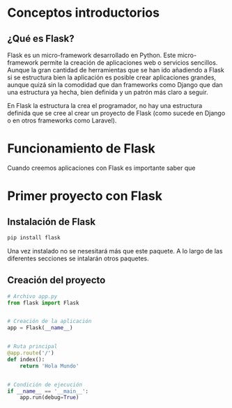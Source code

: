 # **Conceptos introductorios**

## **¿Qué es Flask?**

Flask es un micro-framework desarrollado en Python. Este micro-framework permite la creación de aplicaciones web o servicios sencillos. Aunque la gran cantidad de herramientas que se han ido añadiendo a Flask si se estructura bien la aplicación es posible crear aplicaciones grandes, aunque quizá sin la comodidad que dan frameworks como Django que dan una estructura ya hecha, bien definida y un patrón más claro a seguir.

En Flask la estructura la crea el programador, no hay una estructura definida que se cree al crear un proyecto de Flask (como sucede en Django o en otros frameworks como Laravel). 

# **Funcionamiento de Flask**

Cuando creemos aplicaciones con Flask es importante saber que 

# **Primer proyecto con Flask**

## **Instalación de Flask**

```bash
pip install flask
```

Una vez instalado no se nesesitará más que este paquete. A lo largo de las diferentes secciones se intalarán otros paquetes. 


## **Creación del proyecto**

```python
# Archivo app.py
from flask import Flask


# Creación de la aplicación
app = Flask(__name__)


# Ruta principal
@app.route('/')
def index():
    return 'Hola Mundo'


# Condición de ejecución
if __name__ == '__main__':
    app.run(debug=True)
```




